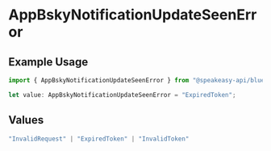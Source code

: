# AppBskyNotificationUpdateSeenError

## Example Usage

```typescript
import { AppBskyNotificationUpdateSeenError } from "@speakeasy-api/bluesky/models/errors";

let value: AppBskyNotificationUpdateSeenError = "ExpiredToken";
```

## Values

```typescript
"InvalidRequest" | "ExpiredToken" | "InvalidToken"
```